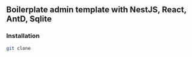 ## Boilerplate admin template with NestJS, React, AntD, Sqlite 

### Installation
```bash
git clone 
```